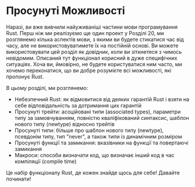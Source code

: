 # Просунуті Можливості

Наразі, ви вже вивчили найуживаніші частини мови програмування Rust. Перш ніж ми реалізуємо ще один проект у Розділі 20, ми розглянемо кілька аспектів мови, з якими ви будете стикатися час від часу, але не використовуватимете їх на постійній основі. Ви можете використовувати цей розділ як довідник, коли ви зіткнетеся з чимось невідомим. Описаний тут функціонал корисний в дуже специфічних ситуаціях. Хоча ви, ймовірно, не будете користуватися ним часто, ми хочемо переконатися, що ви добре розумієте всі можливості, які пропонує Rust.

В цьому розділі, ми розглянемо:

* Небезпечний Rust: як відмовитися від деяких гарантій Rust і взяти на себе відповідальність за дотримання цих гарантій
* Просунуті трейти: асоційовані типи (associated types), параметри типу за замовчуванням, повністю кваліфікований синтаксис, шаблон нового типу (newtype) відносно трейтів
* Просунуті типи: більше про шаблон нового типу (newtype), псевдонім типу, тип "never", а також типи із динамічним розміром
* Просунуті функції та замикання: вказівники на функції та повертаючі замикання
* Макроси: способи визначати код, що визначає інший код в час компіляції (compile time)

Це набір функціоналу Rust, де кожен знайде щось для себе! Давайте починати!
